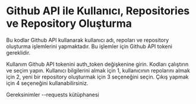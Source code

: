 # Github API ile Kullanıcı, Repositories ve Repository Oluşturma
Bu kodlar Github API kullanarak kullanıcı adı, repoları ve repository oluşturma işlemlerini yapmaktadır. Bu işlemler için Github API tokeni gereklidir.

Kullanım
Github API tokenini auth_token değişkenine girin.
Kodları çalıştırın ve seçim yapın.
Kullanıcı bilgilerini almak için 1, kullanıcının repolarını almak için 2, yeni bir repository oluşturmak için 3 seçeneğini seçin. Çıkış yapmak için 4 seçeneğini kullanabilirsiniz.

Gereksinimler
--requests kütüphanesi
